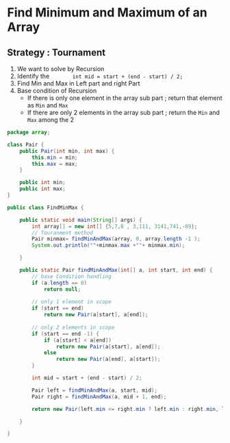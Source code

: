 # Find Minimum and Maximum of an Array 

## Strategy : Tournament 

1. We want to solve by Recursion
2. Identify the `		int mid = start + (end - start) / 2;`
3. Find Min and Max in Left part and right Part 
4. Base condition of Recursion 
    - If there is only one element in the array sub part ; return that element as `Min` and `Max`
    - If there are only 2 elements in the array sub part ; return the  `Min` and `Max` among the 2
 
````java
package array;

class Pair {
	public Pair(int min, int max) {
		this.min = min;
		this.max = max;
	}

	public int min;
	public int max;
}

public class FindMinMax {

	public static void main(String[] args) {
		int array[] = new int[] {5,7,8 , 3,111, 3141,741,-89};
		// Touranment method
		Pair minmax= findMinAndMax(array, 0, array.length -1 );
		System.out.println(""+minmax.max +""+ minmax.min);

	}

	public static Pair findMinAndMax(int[] a, int start, int end) {
		// base Condition handling
		if (a.length == 0)
			return null;
		
		// only 1 element in scope
		if (start == end)
			return new Pair(a[start], a[end]);
		
        // only 2 elements in scope
		if (start == end -1) {
			if (a[start] < a[end])
				return new Pair(a[start], a[end]);
			else
				return new Pair(a[end], a[start]);
		}

		int mid = start + (end - start) / 2;

		Pair left = findMinAndMax(a, start, mid);
		Pair right = findMinAndMax(a, mid + 1, end);

		return new Pair(left.min <= right.min ? left.min : right.min, left.max >= right.max ? left.max : right.max);

	}

}

````